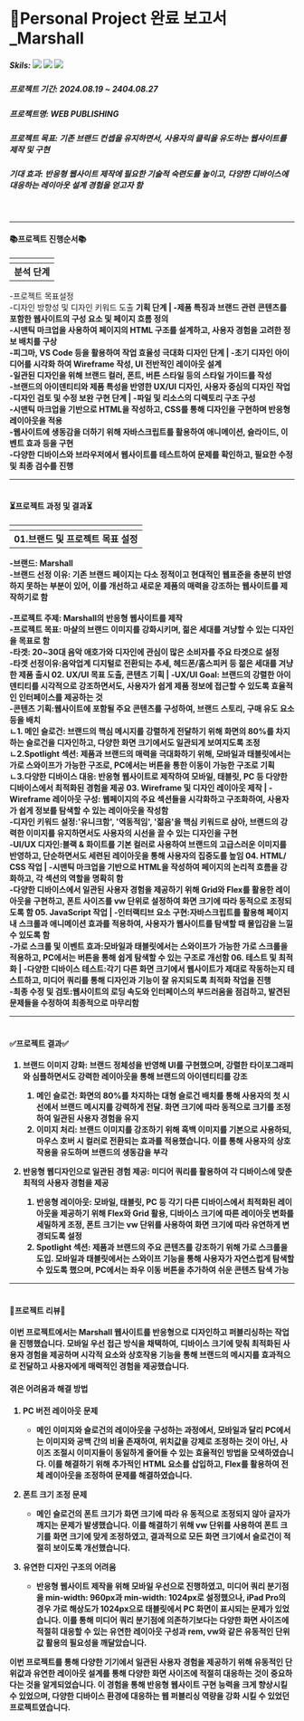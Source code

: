 # 📌Personal Project 완료 보고서_Marshall

##### Skils: <img src="https://img.shields.io/badge/HTML5-E34F26?style=flat-square&logo=HTML5&logoColor=white"/> <img src="https://img.shields.io/badge/CSS3-1572B6?style=flat-square&logo=CSS3&logoColor=white"/> <img src="https://img.shields.io/badge/Java--Script-F7DF1E?style=flat-square&logo=JAVASCRIPT&logoColor=black"/>
##### 프로젝트 기간: 2024.08.19 ~ 2404.08.27 
##### 프로젝트명: WEB PUBLISHING
##### 프로젝트 목표: 기존 브랜드 컨셉을 유지하면서, 사용자의 클릭을 유도하는 웹사이트를 제작 및 구현
##### 기대 효과: 반응형 웹사이트 제작에 필요한 기술적 숙련도를 높이고, 다양한 디바이스에 대응하는 레이아웃 설계 경험을 얻고자 함
<br>

---
#### 📚프로젝트 진행순서📚<br>

<strong>  | 
:--- |
<strong>분석 단계  |
-프로젝트 목표설정<br>-디자인 방향성 및 디자인 키워드 도출
<strong>기획 단계  |
-제품 특징과 브랜드 관련 콘텐츠를 포함한 웹사이트의 구성 요소 및 페이지 흐름 정의<br>-시맨틱 마크업을 사용하여 페이지의 HTML 구조를 설계하고, 사용자 경험을 고려한 정보 배치를 구상<br>-피그마, VS Code 등을 활용하여 작업 효율성 극대화
<strong>디자인 단계  |
-초기 디자인 아이디어를 시각화 하여 Wireframe 작성, UI 전반적인 레이아웃 설계<br>-일관된 디자인을 위해 브랜드 컬러, 폰트, 버튼 스타일 등의 스타일 가이드를 작성<br>-브랜드의 아이덴티티와 제품 특성을 반영한 UX/UI 디자인, 사용자 중심의 디자인 작업<br>-디자인 검토 및 수정 보완
<strong>구현 단계  |
-파일 및 리소스의 디렉토리 구조 구성<br>-시맨틱 마크업을 기반으로 HTML을 작성하고, CSS를 통해 디자인을 구현하며 반응형 레이아웃을 적용<br>-웹사이트에 생동감을 더하기 위해 자바스크립트를 활용하여 애니메이션, 슬라이드, 이벤트 효과 등을 구현<br>-다양한 디바이스와 브라우저에서 웹사이트를 테스트하여 문제를 확인하고, 필요한 수정 및 최종 검수를 진행

---

#### <br>⏳프로젝트 과정 및 결과⏳
<strong>  | 
:--- |
<strong>01.브랜드 및 프로젝트 목표 설정  |
-브랜드: Marshall<br>-브랜드 선정 이유: 기존 브랜드 페이지는 다소 정적이고 현대적인 웹표준을 충분히 반영하지 못하는 부분이 있어, 이를 개선하고 새로운 제품의 매력을 강조하는 웹사이트를 제작하기로 함<br><br>-프로젝트 주제: Marshall의 반응형 웹사이트를 제작<br>-프로젝트 목표: 마샬의 브랜드 이미지를 강화시키며, 젊은 세대를 겨냥할 수 있는 디자인을 목표로 함 <br>-타겟: 20~30대 음악 애호가와 디자인에 관심이 많은 소비자를 주요 타겟으로 설정<br>-타겟 선정이유:음악업계 디지털로 전환되는 추세, 헤드폰/홈스피커 등 젊은 세대를 겨냥한 제품 출시
<strong>02. UX/UI 목표 도출, 콘텐츠 기획  |
-UX/UI Goal: 브랜드의 강렬한 아이덴티티를 시각적으로 강조하면서도, 사용자가 쉽게 제품 정보에 접근할 수 있도록 효율적인 인터페이스를 제공하는 것<br>-콘텐츠 기획:웹사이트에 포함될 주요 콘텐츠를 구성하여, 브랜드 스토리, 구매 유도 요소 등을 배치<br>ㄴ1. 메인 슬로건: 브랜드의 핵심 메시지를 강렬하게 전달하기 위해 화면의 80%를 차지하는 슬로건을 디자인하고, 다양한 화면 크기에서도 일관되게 보여지도록 조정<br>ㄴ2.Spotlight 섹션: 제품과 브랜드의 매력을 극대화하기 위해, 모바일과 태블릿에서는 가로 스와이프가 가능한 구조로, PC에서는 버튼을 통한 이동이 가능한 구조로 기획<br>ㄴ3.다양한 디바이스 대응: 반응형 웹사이트로 제작하여 모바일, 태블릿, PC 등 다양한 디바이스에서 최적화된 경험을 제공
<strong>03. Wireframe 및 디자인 레이아웃 제작 |
-Wireframe 레이아웃 구성: 웹페이지의 주요 섹션들을 시각화하고 구조화하여, 사용자가 쉽게 정보를 탐색할 수 있는 레이아웃을 작성함 <br>-디자인 키워드 설정:'유니크함', '역동적임', '젊음'을 핵심 키워드로 삼아, 브랜드의 강력한 이미지를 유지하면서도 사용자의 시선을 끌 수 있는 디자인을 구현 <br>-UI/UX 디자인:블랙 & 화이트를 기본 컬러로 사용하여 브랜드의 고급스러운 이미지를 반영하고, 단순하면서도 세련된 레이아웃을 통해 사용자의 집중도를 높임
<strong>04. HTML/ CSS 작업 |
-시맨틱 마크업을 기반으로 HTML을 작성하여 페이지의 논리적 흐름을 강화하고, 각 섹션의 역할을 명확히 함<br>-다양한 디바이스에서 일관된 사용자 경험을 제공하기 위해 Grid와 Flex를 활용한 레이아웃을 구현하고, 폰트 사이즈를 vw 단위로 설정하여 화면 크기에 따라 동적으로 조정되도록 함
<strong>05. JavaScript 작업 |
-인터랙티브 요소 구현:자바스크립트를 활용해 페이지 내 스크롤과 애니메이션 효과를 적용하여, 사용자가 웹사이트를 탐색할 때 몰입감을 느낄 수 있도록 함 <br>-가로 스크롤 및 이벤트 효과:모바일과 태블릿에서는 스와이프가 가능한 가로 스크롤을 적용하고, PC에서는 버튼을 통해 쉽게 탐색할 수 있는 구조로 개선함
<strong>06. 테스트 및 최적화 |
-다양한 디바이스 테스트:각기 다른 화면 크기에서 웹사이트가 제대로 작동하는지 테스트하고, 미디어 쿼리를 통해 디자인과 기능이 잘 유지되도록 최적화 작업을 진행<br>-최종 수정 및 검토:웹사이트의 로딩 속도와 인터페이스의 부드러움을 점검하고, 발견된 문제들을 수정하여 최종적으로 마무리함


---

#### <br>✅프로젝트 결과✅

1. <strong>브랜드 이미지 강화:</strong> 브랜드 정체성을 반영해 UI를 구현했으며, 강렬한 타이포그래피와 심플하면서도 강력한 레이아웃을 통해 브랜드의 아이덴티티를 강조

    1. 메인 슬로건: 화면의 80%를 차지하는 대형 슬로건 배치를 통해 사용자의 첫 시선에서 브랜드 메시지를 강력하게 전달. 화면 크기에 따라 동적으로 크기를 조정하여 일관된 사용자 경험을 유지
    2. 이미지 처리: 브랜드 이미지를 강조하기 위해 흑백 이미지를 기본으로 사용하되, 마우스 호버 시 컬러로 전환되는 효과를 적용했습니다. 이를 통해 사용자의 상호작용을 유도하며 브랜드의 생동감을 부각
  
2. <strong>반응형 웹디자인으로 일관된 경험 제공:</strong> 미디어 쿼리를 활용하여 각 디바이스에 맞춘 최적의 사용자 경험을 제공

    1. 반응형 레이아웃: 모바일, 태블릿, PC 등 각기 다른 디바이스에서 최적화된 레이아웃을 제공하기 위해 Flex와 Grid 활용, 디바이스 크기에 따른 레이아웃 변화를 세밀하게 조정, 폰트 크기는 vw 단위를 사용하여 화면 크기에 따라 유연하게 변경되도록 설정
    3. Spotlight 섹션: 제품과 브랜드의 주요 콘텐츠를 강조하기 위해 가로 스크롤을 도입. 모바일과 태블릿에서는 스와이프 기능을 통해 사용자가 자연스럽게 탐색할 수 있도록 했으며, PC에서는 좌우 이동 버튼을 추가하여 쉬운 콘텐츠 탐색 가능
  
---

#### <br>👀프로젝트 리뷰👀

이번 프로젝트에서는 Marshall 웹사이트를 반응형으로 디자인하고 퍼블리싱하는 작업을 진행했습니다. 모바일 우선 접근 방식을 채택하여, 디바이스 크기에 맞춰 최적화된 사용자 경험을 제공하며 시각적 요소와 상호작용 기능을 통해 브랜드의 메시지를 효과적으로 전달하고 사용자에게 매력적인 경험을 제공했습니다.

#### 겪은 어려움과 해결 방법
1. <strong>PC 버전 레이아웃 문제</strong>

    - 메인 이미지와 슬로건의 레이아웃을 구성하는 과정에서, 모바일과 달리 PC에서는 이미지와 공백 간의 비율 존재하여, 위치값을 강제로 조정하는 것이 아닌, 사이즈 조절시 이미지들이 동일하게 줄어들 수 있는 효율적인 방법을 모색하였습니다. 이를 해결하기 위해 추가적인 HTML 요소를 삽입하고, Flex를 활용하여 전체 레이아웃을 조정하여 문제를 해결하였습니다.
      
2. <strong>폰트 크기 조정 문제</strong>

    - 메인 슬로건의 폰트 크기가 화면 크기에 따라 유 동적으로 조정되지 않아 글자가 깨지는 문제가 발생했습니다. 이를 해결하기 위해 vw 단위를 사용하여 폰트 크기를 화면 크기에 맞게 조정하였고, 결과적으로 모든 화면 크기에서 슬로건이 적절히 보이도록 개선했습니다.

3. <strong>유연한 디자인 구조의 어려움</strong>

    - 반응형 웹사이트 제작을 위해 모바일 우선으로 진행하였고, 미디어 쿼리 분기점을 min-width: 960px과 min-width: 1024px로 설정했으나, iPad Pro의 경우 가로 해상도가 1024px으로 태블릿에서 PC 화면이 표시되는 문제가 있었습니다. 이를 통해 미디어 쿼리 분기점에 의존하기보다는 다양한 화면 사이즈에 적절히 대응할 수 있는 유연한 레이아웃 구성과 rem, vw와 같은 유동적인 단위값 활용의 필요성을 깨달았습니다.


이번 프로젝트를 통해 다양한 기기에서 일관된 사용자 경험을 제공하기 위해 유동적인 단위값과 유연한 레이아웃 설계를 통해 다양한 화면 사이즈에 적절히 대응하는 것이 중요하다는 것을 알게되었습니다. 이 경험을 통해 반응형 웹사이트 구현 능력을 크게 향상시킬 수 있었으며, 다양한 디바이스 환경에 대응하는 웹 퍼블리싱 역량을 강화 시킬 수 있었던 프로젝트였습니다.


















